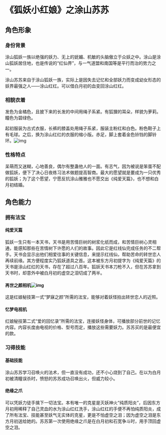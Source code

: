 # 《狐妖小红娘》之涂山苏苏

## 角色形象

### 身份背景

 涂山狐妖一族以绝强的妖力、无上的妩媚、机敏的头脑傲立于众妖之中。涂山是涂山狐妖居住地，也是传说的“红仙界”，与一气道盟和南国等是平行而治的势力之一。

涂山苏苏来自于涂山狐妖一族，实际上是因失去记忆和全部妖力而变成幼女形态的妖界最强之人——涂山红红。可以借白月初的血变回涂山红红。

### 相貌衣着

发色为金橘色，且披下来的长发的中间用绳子系紧。有狐狸的耳朵，样貌为萝莉。瞳色为碧绿色。

起初服装为古式衣服，长裤的膝盖处用绳子系紧，服装主粉红和白色。粉色鞋子上有毛球。之后，换为涂山红红的衣服的缩小版。赤足，脚上套着金色铃铛的脚铃环。![img](http://5b0988e595225.cdn.sohucs.com/images/20190215/3dc478d101f24e28b659144c3e724463.jpeg)

### 性格特点

呆萌而又迷糊，心地善良，偶尔有整蛊他人的一面。有志气，因为被说是笨蛋不配做狐妖，便下了决心日夜练习法术做题提高智商。最大的愿望就是要成为一只优秀的狐妖；为了这个愿望，宁愿反抗涂山雅雅也不愿交出《纯爱天篇》，也不想和白月初结婚。

## 角色能力

### 拥有法宝

#### 纯爱天篇

狐妖一生只有一本天书，天书是用苦情巨树的树浆化纸而成，和苦情巨树心灵相通，能感知那些在苦情树下许愿的人们的故事。因此它是红线仙完成任务的不二帮手。天书会显示出他们相爱往事的关键信息，来提示红线仙，帮助苦命的转世恋人再续前缘。其方便程度实乃狐妖道具之首。这本被东方月初提字为《纯爱天篇》的天书是涂山红红的天书，存在了超过八百年。狐妖天书本刀枪不入，但在苏苏拿到天书时，却意外中被白月初的虚空之泪切成了两半。

#### 再世之颜相机![img](https://n.sinaimg.cn/sinakd20200311ac/296/w684h412/20200311/1802-iqrhckn5920101.jpg)
这是红娘秘技第一式“梦寐之颜”所需的法宝，能够对着妖怪拍出转世恋人的近照。

#### 忆梦电视机

红娘秘技第二式“爱的回忆录”所需的法宝，连接妖怪身体，可播放部分前世的记忆内容。内容长度由电视的价格、型号而定，播放这些需要妖力。苏苏买的是最便宜的款。

### 习得技能

#### 基础技能

涂山苏苏学习召唤火的法术，但一直没有成功，还不小心烧到了自己。在以为白月初被清瞳误杀时，愤怒的苏苏成功召唤出火，但威力较小。

#### 绝缘之爪

可以凭妖力徒手擒下一切法宝。本有唯一的克星是灭妖神火“纯质阳炎”，后因东方月初用稀释了自己灵血的水为涂山红红洗手，涂山红红的手便不再怕纯质阳炎，成了所有法宝、技能甚至妖气无实体的克星，更是不怕虚空之泪；因为虚空之泪是东方月初送给她的。苏苏第一次使用绝缘之爪是在白月初和石宽争斗时，用手顶回虚空之泪。